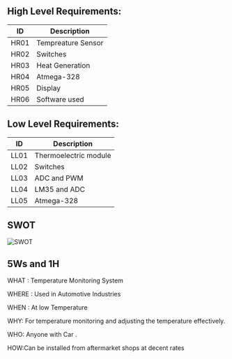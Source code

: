 ## High Level Requirements: 
| ID | Description |
| ----- | ----- |
| HR01 | Tempreature Sensor |
| HR02 | Switches | 
| HR03 | Heat Generation |
| HR04 | Atmega-328  |
| HR05 | Display |
| HR06 | Software used|

## Low Level Requirements: 
| ID | Description |
| ----- | ----- |
|LL01 |Thermoelectric module |
|LL02 |Switches |
|LL03 |ADC and PWM |
|LL04 |LM35 and ADC |
|LL05 |Atmega-328 |

## SWOT 
![SWOT](https://github.com/vatsal26/M2_AutomobileTempreatureMonitor/blob/main/1_Requirements/SWOT.png)

## 5Ws and 1H
WHAT : Temperature Monitoring System 

WHERE : Used in Automotive Industries 

WHEN : At low Temperature

WHY: For temperature monitoring and adjusting the temperature effectively.

WHO: Anyone with Car . 

HOW:Can be installed from aftermarket shops at decent rates
